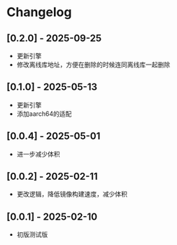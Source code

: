 # Changelog

## [0.2.0] - 2025-09-25
- 更新引擎
- 修改离线库地址，方便在删除的时候连同离线库一起删除

## [0.1.0] - 2025-05-13
- 更新引擎
- 添加aarch64的适配

## [0.0.4] - 2025-05-01
- 进一步减少体积

## [0.0.2] - 2025-02-11
- 更改逻辑，降低镜像构建速度，减少体积

## [0.0.1] - 2025-02-10
- 初版测试版
